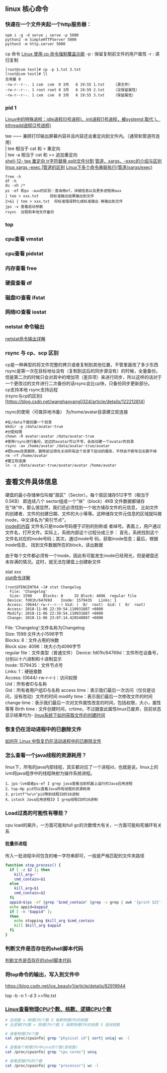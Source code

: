 ## linux 核心命令
### 快速在一个文件夹起一个http服务器：
```shell
npm i -g -d serve ; serve -p 5000  
python2 -m SimpleHTTPServer 5000  
python3 -m http.server 5000
```

cp 命令
[Linux 使用 cp 命令强制覆盖功能](https://blog.csdn.net/xinluke/article/details/52229431)
-p : 保留复制前文件的用户属性    -r : 递归复制
```shell
[root@cxm test]# cp -p 1.txt 3.txt
[root@cxm test]# ll
总用量 0
-rw-r--r--. 1 cxm  cxm  0 3月   6 19:55 1.txt    （源文件）
-rw-r--r--. 1 root root 0 3月   6 19:59 2.txt    （没保留属性）
-rw-r--r--. 1 cxm  cxm  0 3月   6 19:55 3.txt    （保留属性）
```

### pid 1  
[Linux中的特殊进程：idle进程(0号进程)、init进程(1号进程，被systemd 取代 )、kthreadd进程(2号进程)](https://blog.csdn.net/m0_45406092/article/details/130657532)  


tee  —— 兼顾打印输出屏幕内容并且内容还会重定向到文件内。（通常和管道符连用）  
| tee           相当于  cat  和  >      重定向  
| tee  -a     相当于  cat  和  >>   追加重定向  
[shell-12- tee 重定向 tr字符替换 split文件分割](https://blog.csdn.net/lwj457700209/article/details/99646223)
[管道、xargs、-exec的介绍与区别](https://huaweicloud.csdn.net/635643aed3efff3090b5cc76.html)
[linux xargs,-exec,|管道的区别](https://www.jianshu.com/p/788fb4d66410)
[Linux下多个命令串联执行(管道/xargs/exec)](https://blog.csdn.net/langeldep/article/details/127746040)


```shell
free -h
df -h
du -sh /*
ps -ef 和ps -aux的区别：查询用ef，详细信息以及更多进程用aux
| tee > xxx.txt     将标准输出结果输出到文件
2>&1 | tee > xxx.txt  将标准错误转化成标准输出 再输出到文件
jps -v 查看启动参数
rsync  远程和本地文件备份      
```
### top

### cpu查看 vmstat

### cpu查看 pidstat 

### 内存查看 free

### 硬盘查看 df

### 磁盘IO查看 ifstat

### 网络IO查看 iostat



### netstat 命令输出
[netstat命令输出详解](https://www.jianshu.com/p/443e6267dc47)

### rsync 与 cp、scp 区别
cp是一种典型的将文件完整的拷贝或者复制到其他位置，不管里面改了多少东西  
rsync是第一次在目标地址没有（复制到这后的同步源没有）的时候，全量备份。
但是第二次的时候只会对其中的增加项（差异项）来进行同步，所以这样的话对于一个更改过的文件进行二次备份的话rsync会比cp快，只备份同步更新部分。  
cp支持本地 rsync支持远程  
(rsync与cp的区别)[https://blog.csdn.net/wanghaoyang0324/article/details/122212814]

rsync的使用（可做异地冷备）
为/home/avatar目录建立软连接
```shell
#在/data下面创建一个目录
mkdir -p /data/avatar-true
#分配权限
chown -R avatar:avatar /data/avatar-true
#使用rsync进行备份，这边的avatar可以不写，会自动建一个avatar的目录
rsync -av /home/avatar /data/avatar-true/avatar
#把home目录删除，删除前记得先关闭所有这个目录下启动的服务，不然会不断写日志删不掉
rm -rf /home/avatar
#建立软连接
ln -s /data/avatar-true/avatar/avatar /home/avatar
```
## 查看文件具体信息  
硬盘的最小存储单位叫做"扇区"（Sector）。每个扇区储存512字节（相当于0.5KB）
即连续八个 sector组成一个"块"（block）4KB
文件数据都储存在"块"中，那么很显然，我们还必须找到一个地方储存文件的元信息，
比如文件的创建者、文件的创建日期、文件的大小等等。这种储存文件元信息的区域就叫做inode，中文译名为"索引节点"。  
[inode的内容](https://www.linuxprobe.com/linux-inode-record.html)
文件名只是inode号码便于识别的别称或 者绰号。表面上，用户通过文件名，打开文件。实际上，系统内部这个过程分成三步：
首先，系统找到这个文件名对应的inode号码；其次，通过inode号 码，获取inode信息；最后，根据inode信息，
找到文件数据所在的block，读出数据  

由于每个文件都必须有一个inode，因此有可能发生inode已经用光，但是硬盘还未存满的情况。这时，就无法在硬盘上创建新文件  

stat xxx  
[stat命令详解](https://www.lxlinux.net/1960.html)
```shell
[root@TENCENT64 ~]# stat Changelog
  File: ‘Changelog'
  Size: 1598     Blocks: 8     IO Block: 4096  regular file
 Device: fd01h/64769d    Inode: 1579435   Links: 1
 Access: (0644/-rw-r--r--) Uid: (  0/  root)  Gid: (  0/  root)
 Access: 2018-11-06 22:39:54.110931887 +0800
 Modify: 2018-11-06 22:39:54.110931887 +0800
 Change: 2018-11-06 23:07:14.428548887 +0800
```
File: ‘Changelog’:文件名称为Changelog  
Size: 1598:文件大小1598字节  
Blocks: 8：文件占用的块数  
Block size: 4096：块大小为4096字节  
regular file：文件类型（普通文件） 
Device: fd01h/64769d：文件所在设备号，分别以十六进制和十进制显示  
Inode: 1579435：文件节点号  
Links: 1：硬链接数  
Access: (0644/-rw-r–r–)：访问权限  
Uid：所有者ID与名称   
Gid：所有者用户组ID与名称
access time：表示我们最后一次访问（仅仅是访问，没有改动）文件的时间
modify time：表示我们最后一次修改文件的时间
change time：表示我们最后一次对文件属性改变的时间，包括权限，大小，属性等等
Birth time : 文件创建时间，crtime，不过据查此属性linux已废弃，目前状态显示结果均为-
[linux系统下如何获取文件的创建时间](https://blog.csdn.net/qq_37989070/article/details/134413866)



### 恢复仍在活动进程中的已删除文件
[如何在 Linux 中恢复仍在活动进程中的已删除文件](https://linux.cn/article-8709-1.html)

### 怎么查看一个java线程的资源耗用？
linux下，所有的java内部线程，其实都对应了一个进程id，也就是说，linux上的ivm将java程序中的线程映射为操作系统进程。
```shell
1、jps-lvm或者ps-ef I grep java查看当前机器上运行的Java应用进程
2、top-Hp pid可以查看Java所有线程的资源耗用
3、printf"%x\n"pid等到线程ID的16进制
4、istack Java应用进程ID I grep线程ID的16进制
```
### Load过高的可能性有哪些？
cpu load的飙升，一方面可能和full gc的次数增大有关，一方面可能和死循环有关系


#### 批量杀进程
传入一批进程中间包含的唯一字符串即可，一般是严格匹配的文件夹路径

```bash
function stop_process() {
  if [ -z $2 ]; then
    kill_arg=''
    cmd_contain=$1
  else
    kill_arg=$1
    cmd_contain=$2
  fi
  appid=$(ps -ef |grep "$cmd_contain" |grep -v grep | awk '{print $2}')
  echo appid=$appid
  if [ -n "$appid" ];
  then
    echo stopping $kill_arg $cmd_contain
    kill $kill_arg $appid
  fi
}
```

### 判断文件是否存在的shell脚本代码
[判断文件是否存在的shell脚本代码](https://www.jb51.net/article/34330.htm)

### 将top命令的输出，写入到文件中
https://blog.csdn.net/ice_beauty1/article/details/82919944

top -b -n 1 -d 3 >>file.txt



### [Linux查看物理CPU个数、核数、逻辑CPU个数](https://www.cnblogs.com/emanlee/p/3587571.html)

```bash
# 总核数 = 物理CPU个数 X 每颗物理CPU的核数 
# 总逻辑CPU数 = 物理CPU个数 X 每颗物理CPU的核数 X 超线程数

# 查看物理CPU个数
cat /proc/cpuinfo| grep "physical id"| sort| uniq| wc -l

# 查看每个物理CPU中core的个数(即核数)
cat /proc/cpuinfo| grep "cpu cores"| uniq

# 查看逻辑CPU的个数
cat /proc/cpuinfo| grep "processor"| wc -l
```
